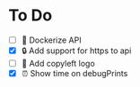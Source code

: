 # To Do

- [ ] 🐳 Dockerize API
- [X] 🔒 Add support for https to api
- [ ] 💼 Add copyleft logo
- [X] ⏰ Show time on debugPrints